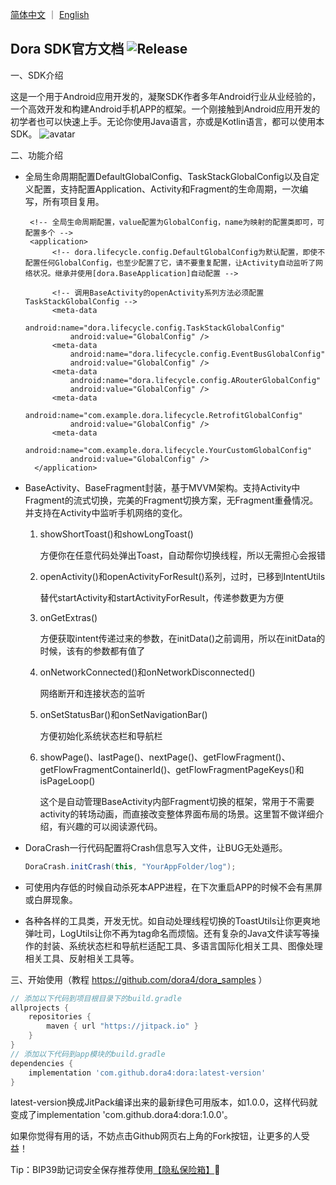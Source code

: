<a href="./README.zh-CN.md">简体中文</a> ｜ <a href="./README.md">English</a>

Dora SDK官方文档 ![Release](https://jitpack.io/v/dora4/dora.svg)
--------------------------------

一、SDK介绍

这是一个用于Android应用开发的，凝聚SDK作者多年Android行业从业经验的，一个高效开发和构建Android手机APP的框架。一个刚接触到Android应用开发的初学者也可以快速上手。无论你使用Java语言，亦或是Kotlin语言，都可以使用本SDK。
![avatar](https://github.com/dora4/dora/blob/master/Dora.gif)

二、功能介绍

- 全局生命周期配置DefaultGlobalConfig、TaskStackGlobalConfig以及自定义配置，支持配置Application、Activity和Fragment的生命周期，一次编写，所有项目复用。
    
       <!-- 全局生命周期配置，value配置为GlobalConfig，name为映射的配置类即可，可配置多个 -->
       <application>
            <!-- dora.lifecycle.config.DefaultGlobalConfig为默认配置，即使不配置任何GlobalConfig，也至少配置了它，请不要重复配置，让Activity自动监听了网络状况。继承并使用[dora.BaseApplication]自动配置 -->
            
            <!-- 调用BaseActivity的openActivity系列方法必须配置TaskStackGlobalConfig -->
            <meta-data
                android:name="dora.lifecycle.config.TaskStackGlobalConfig"
                android:value="GlobalConfig" />
            <meta-data
                android:name="dora.lifecycle.config.EventBusGlobalConfig"
                android:value="GlobalConfig" />
            <meta-data
                android:name="dora.lifecycle.config.ARouterGlobalConfig"
                android:value="GlobalConfig" />
            <meta-data
                android:name="com.example.dora.lifecycle.RetrofitGlobalConfig"
                android:value="GlobalConfig" />
            <meta-data
                android:name="com.example.dora.lifecycle.YourCustomGlobalConfig"
                android:value="GlobalConfig" />
        </application>
   
- BaseActivity、BaseFragment封装，基于MVVM架构。支持Activity中Fragment的流式切换，完美的Fragment切换方案，无Fragment重叠情况。并支持在Activity中监听手机网络的变化。
  1. showShortToast()和showLongToast()

     方便你在任意代码处弹出Toast，自动帮你切换线程，所以无需担心会报错

  2. openActivity()和openActivityForResult()系列，过时，已移到IntentUtils

     替代startActivity和startActivityForResult，传递参数更为方便

  3. onGetExtras()

     方便获取intent传递过来的参数，在initData()之前调用，所以在initData的时候，该有的参数都有值了

  4. onNetworkConnected()和onNetworkDisconnected()

     网络断开和连接状态的监听

  5. onSetStatusBar()和onSetNavigationBar()
    
     方便初始化系统状态栏和导航栏
  
  6. showPage()、lastPage()、nextPage()、getFlowFragment()、getFlowFragmentContainerId()、getFlowFragmentPageKeys()和isPageLoop()
  
     这个是自动管理BaseActivity内部Fragment切换的框架，常用于不需要activity的转场动画，而直接改变整体界面布局的场景。这里暂不做详细介绍，有兴趣的可以阅读源代码。
- DoraCrash一行代码配置将Crash信息写入文件，让BUG无处遁形。

  ```java
  DoraCrash.initCrash(this, "YourAppFolder/log");
  ```

- 可使用内存低的时候自动杀死本APP进程，在下次重启APP的时候不会有黑屏或白屏现象。
- 各种各样的工具类，开发无忧。如自动处理线程切换的ToastUtils让你更爽地弹吐司，LogUtils让你不再为tag命名而烦恼。还有复杂的Java文件读写等操作的封装、系统状态栏和导航栏适配工具、多语言国际化相关工具、图像处理相关工具、反射相关工具等。

三、开始使用（教程 https://github.com/dora4/dora_samples ）

```groovy
// 添加以下代码到项目根目录下的build.gradle
allprojects {
    repositories {
        maven { url "https://jitpack.io" }
    }
}
// 添加以下代码到app模块的build.gradle
dependencies {
    implementation 'com.github.dora4:dora:latest-version'
}
```
latest-version换成JitPack编译出来的最新绿色可用版本，如1.0.0，这样代码就变成了implementation 'com.github.dora4:dora:1.0.0'。

如果你觉得有用的话，不妨点击Github网页右上角的Fork按钮，让更多的人受益！

Tip：BIP39助记词安全保存推荐使用[【隐私保险箱】](https://dorachat.oss-cn-hongkong.aliyuncs.com/Dora_Box_1.11.apk)🎉
